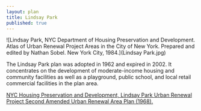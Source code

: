 ```yaml
---
layout: plan
title: Lindsay Park
published: true
---
```


<!---![Lindsay Park, NYC Department of Housing Preservation and Development. Community Development Progress Report: 1968. Prepared and edited by Nathan Sobel. New York City, 1968.](Lindsay Park 1968.png)-->
![Lindsay Park, NYC Department of Housing Preservation and Development. Atlas of Urban Renewal Project Areas in the City of New York. Prepared and edited by Nathan Sobel. New York City, 1984.](Lindsay Park.jpg)

The Lindsay Park plan was adopted in 1962 and expired in 2002. It concentrates on the development of moderate-income housing and community facilities as well as a playground, public school, and local retail commercial facilities in the plan area. 

[NYC Housing Preservation and Development, Lindsay Park Urban Renewal Project Second Amended Urban Renewal Area Plan (1968).](https://www.nyc.gov/assets/hpd/downloads/pdfs/services/lindsay-park-second-amended-urp.pdf)
